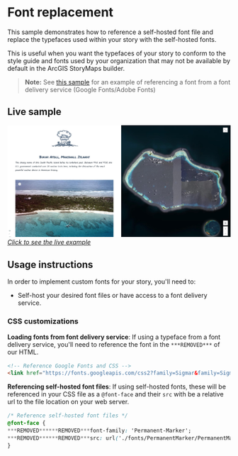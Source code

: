 # Font replacement

This sample demonstrates how to reference a self-hosted font file and replace the typefaces used within your story with the self-hosted fonts.

This is useful when you want the typefaces of your story to conform to the style guide and fonts used by your organization that may not be available by default in the ArcGIS StoryMaps builder.

>**Note:** See [this sample](https://github.com/WarrenDz/storymaps-script-embed-examples/blob/master/splash-page/README.md#CSS-snippet) for an example of referencing a font from a font delivery service (Google Fonts/Adobe Fonts)

## Live sample

[![Splash screen example](./assets/sample_custom_font.jpg "Splash screen example")](https://storymaps.esri.com/stories/storymaps-script-embed-examples/font-replacement/)*[Click to see the live example](https://storymaps.esri.com/stories/storymaps-script-embed-examples/font-replacement/)*

## Usage instructions

In order to implement custom fonts for your story, you'll need to:
- Self-host your desired font files or have access to a font delivery service.

### CSS customizations

**Loading fonts from font delivery service**: If using a typeface from a font delivery service, you'll need to reference the font in the `***REMOVED***` of our HTML.
```html
<!-- Reference Google Fonts and CSS -->
<link href="https://fonts.googleapis.com/css2?family=Sigmar&family=Sigmar+One&display=swap" rel="stylesheet">
```

**Referencing self-hosted font files**: If using self-hosted fonts, these will be referenced in your CSS file as a `@font-face` and their `src` with be a relative url to the file location on your web server.
```css
/* Reference self-hosted font files */
@font-face {
***REMOVED******REMOVED***font-family: 'Permanent-Marker';
***REMOVED******REMOVED***src: url('./fonts/PermanentMarker/PermanentMarker-Regular.ttf') format('truetype');
}
```